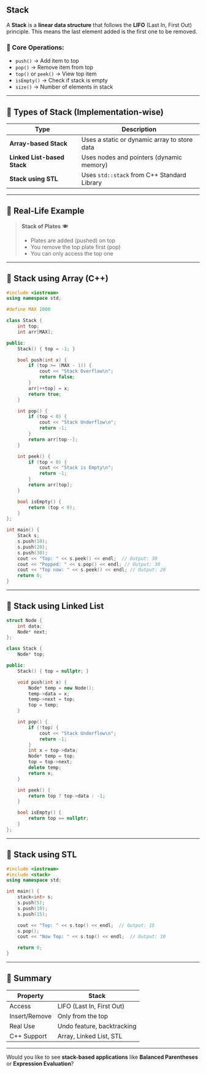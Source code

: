 ## Stack

A **Stack** is a **linear data structure** that follows the **LIFO** (Last In, First Out) principle.
This means the last element added is the first one to be removed.

### 🔑 Core Operations:

* `push()` → Add item to top
* `pop()` → Remove item from top
* `top()` or `peek()` → View top item
* `isEmpty()` → Check if stack is empty
* `size()` → Number of elements in stack

---

## 🔹 Types of Stack (Implementation-wise)

| Type                        | Description                                  |
| --------------------------- | -------------------------------------------- |
| **Array-based Stack**       | Uses a static or dynamic array to store data |
| **Linked List-based Stack** | Uses nodes and pointers (dynamic memory)     |
| **Stack using STL**         | Uses `std::stack` from C++ Standard Library  |

---

## 🔹 Real-Life Example

> **Stack of Plates** 🍽️
>
> * Plates are added (pushed) on top
> * You remove the top plate first (pop)
> * You can only access the top one

---

## 🔹 Stack using Array (C++)

```cpp
#include <iostream>
using namespace std;

#define MAX 1000

class Stack {
    int top;
    int arr[MAX];

public:
    Stack() { top = -1; }

    bool push(int x) {
        if (top >= (MAX - 1)) {
            cout << "Stack Overflow\n";
            return false;
        }
        arr[++top] = x;
        return true;
    }

    int pop() {
        if (top < 0) {
            cout << "Stack Underflow\n";
            return -1;
        }
        return arr[top--];
    }

    int peek() {
        if (top < 0) {
            cout << "Stack is Empty\n";
            return -1;
        }
        return arr[top];
    }

    bool isEmpty() {
        return (top < 0);
    }
};

int main() {
    Stack s;
    s.push(10);
    s.push(20);
    s.push(30);
    cout << "Top: " << s.peek() << endl;  // Output: 30
    cout << "Popped: " << s.pop() << endl; // Output: 30
    cout << "Top now: " << s.peek() << endl; // Output: 20
    return 0;
}
```

---

## 🔹 Stack using Linked List

```cpp
struct Node {
    int data;
    Node* next;
};

class Stack {
    Node* top;

public:
    Stack() { top = nullptr; }

    void push(int x) {
        Node* temp = new Node();
        temp->data = x;
        temp->next = top;
        top = temp;
    }

    int pop() {
        if (!top) {
            cout << "Stack Underflow\n";
            return -1;
        }
        int x = top->data;
        Node* temp = top;
        top = top->next;
        delete temp;
        return x;
    }

    int peek() {
        return top ? top->data : -1;
    }

    bool isEmpty() {
        return top == nullptr;
    }
};
```

---

## 🔹 Stack using STL

```cpp
#include <iostream>
#include <stack>
using namespace std;

int main() {
    stack<int> s;
    s.push(5);
    s.push(10);
    s.push(15);

    cout << "Top: " << s.top() << endl;  // Output: 15
    s.pop();
    cout << "Now Top: " << s.top() << endl;  // Output: 10

    return 0;
}
```

---

## 🔹 Summary

| Property      | Stack                      |
| ------------- | -------------------------- |
| Access        | LIFO (Last In, First Out)  |
| Insert/Remove | Only from the top          |
| Real Use      | Undo feature, backtracking |
| C++ Support   | Array, Linked List, STL    |

---

Would you like to see **stack-based applications** like **Balanced Parentheses** or **Expression Evaluation**?
